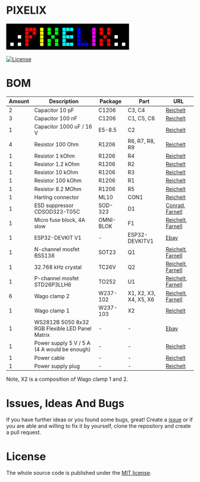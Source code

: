 # PIXELIX
![PIXELIX](./images/LogoBlack.png)

[![License](https://img.shields.io/badge/license-MIT-blue.svg)](http://choosealicense.com/licenses/mit/)

# BOM

| Amount | Description | Package | Part | URL |
| --- | --- | --- | --- | --- |
| 2 | Capacitor 10 pF | C1206 | C3, C4 | [Reichelt](https://www.reichelt.de/smd-vielschicht-keramikkondensator-10p-5-npo-g1206-10p-p31885.html?&trstct=pol_2) |
| 3 | Capacitor 100 nF | C1206 | C1, C5, C6 | [Reichelt](https://www.reichelt.de/vielschicht-kerko-100nf-50v-125-c-kem-x7r1206b100n-p207152.html?) |
| 1 | Capacitor 1000 uF / 16 V | E5-8.5 | C2 | [Reichelt](https://www.reichelt.de/elko-radial-1-0-mf-16-v-105-c-low-esr-rad-fr-1-000-16-p121253.html?) |
| 4 | Resistor 100 Ohm | R1206 | R6, R7, R8, R9 | [Reichelt](https://www.reichelt.de/smd-widerstand-1206-100-ohm-250-mw-5-smd-1-4w-100-p18242.html?r=1) |
| 1 | Resistor 1 kOhm | R1206 | R4 | [Reichelt](https://www.reichelt.de/smd-widerstand-1206-1-0-kohm-250-mw-5-smd-1-4w-1-0k-p18221.html?r=1)  |
| 1 | Resistor 1.2 kOhm | R1206 | R2 | [Reichelt](https://www.reichelt.de/smd-widerstand-1206-1-2-kohm-250-mw-5-smd-1-4w-1-2k-p18227.html?r=1)  |
| 1 | Resistor 10 kOhm | R1206 | R3 | [Reichelt](https://www.reichelt.de/smd-widerstand-1206-10-kohm-250-mw-5-smd-1-4w-10k-p18244.html?r=1) |
| 1 | Resistor 100 kOhm | R1206 | R1 | [Reichelt](https://www.reichelt.de/smd-widerstand-1206-100-kohm-250-mw-1-koa-rk73h2bttd14-p238058.html?) |
| 1 | Resistor 8.2 MOhm | R1206 | R5 | [Reichelt](https://www.reichelt.de/smd-widerstand-1206-8-2-mohm-250-mw-5-smd-1-4w-8-2m-p18377.html?)  |
| 1 | Harting connector | ML10 | CON1 | [Reichelt](https://www.reichelt.de/wannenstecker-10-polig-gerade-wsl-10g-p22816.html?)  |
| 1 | ESD suppressor CDSOD323-T05C | SOD-323 | D1 | [Conrad](https://www.conrad.de/de/p/bourns-tvs-diode-cdsod323-t05c-sod-323-6-v-350-w-1055444.html?searchType=SearchRedirect), [Farnell](https://de.farnell.com/bourns/cdsod323-t05c/tvs-diode-bidir-1-line-5v-sod323/dp/1824860?st=TVS-Diode%20CDSOD323-T05C) |
| 1 | Micro fuse block, 4A slow | OMNI-BLOK | F1 | [Reichelt](https://www.reichelt.de/smd-sicherungshalter-mit-sicherung-4-0-a-125-v-traege-litt-0154004-drt-p229203.html?&trstct=pos_9), [Farnell](https://de.farnell.com/littelfuse/0154004-drt/sicherung-smd-omni-block-t-4a/dp/9943765?st=smd%20OMNI-BLOK) |
| 1 | ESP32-DEVKIT V1 | - | ESP32-DEVKITV1 | [Ebay](https://www.ebay.de/itm/Espressif-ESP32-WLAN-Dev-Kit-Board-Development-Bluetooth-Wifi-v1-WROOM32-NodeMCU/253059783728?ssPageName=STRK%3AMEBIDX%3AIT&_trksid=p2057872.m2749.l2649) |
| 1 | N-channel mosfet BSS138 | SOT23 | Q1 | [Reichelt](https://www.reichelt.de/mosfet-n-ch-50v-0-22a-0-36w-sot-23-bss-138-smd-p41437.html?), [Farnell](https://de.farnell.com/on-semiconductor/bss138/mosfet-n-kanal-50v-220ma-sot-23/dp/9845330?st=N-channel%20mosfet%20BSS138) |
| 1 | 32.768 kHz crystal | TC26V | Q2 | [Reichelt](https://www.reichelt.de/standardquarz-grundton-32-768-khz-iqd-lfxtal014219-p245417.html?), [Farnell](https://de.farnell.com/citizen-finedevice/cfs206-32-768kdzb-ub/quarz-uhr-32-768khz-zylinder-6pf/dp/1457085?st=32.768%20kHz)  |
| 1 | P-channel mosfet STD26P3LLH6 | TO252 | U1 | [Reichelt](https://www.reichelt.de/mosfet-p-ch-30v-12a-0-03r-to252-std26p3llh6-p254904.html?), [Farnell](https://de.farnell.com/stmicroelectronics/std26p3llh6/mosfet-p-kanal-30v-12a-to-252/dp/2629747?st=STD26P3LLH6) |
| 6 | Wago clamp 2 | W237-102 | X1, X2, X3, X4, X5, X6 | [Reichelt](https://www.reichelt.de/thr-leiterplattenklemme-rm-4-mm-2-pol-sw-wago-2060-1422-p163238.html?), [Farnell](https://de.farnell.com/wago/2060-472-998-404/reihenklemme-wire-to-board-2pos/dp/2916184?st=WAGO%202060-1422) |
| 1 | Wago clamp 1 | W237-103 | X2 | [Reichelt](https://www.reichelt.de/thr-leiterplattenklemme-rm-4-mm-1-pol-sw-wago-2060-1421-p163237.html?&trstct=lsbght_sldr::163234) |
| 1 | WS2812B 5050 8x32 RGB Flexible LED Panel Matrix | - | - | [Ebay](https://www.ebay.de/itm/WS2812B-5050-8x32-RGB-Flexible-LED-Panel-Matrix-Programmable-Display-Screen-DE/223166536588?ssPageName=STRK%3AMEBIDX%3AIT&_trksid=p2057872.m2749.l2649) |
| 1 | Power supply 5 V / 5 A (4 A would be enough) | - | - | [Reichelt](https://www.reichelt.de/tischnetzteil-25-w-5-v-5-a-mw-gst40a05-p171043.html?&trstct=pol_1) |
| 1 | Power cable | - | - | [Reichelt](https://www.reichelt.de/netzkabel-schutzkontaktstecker-gew-1-8-m-schw-c13-nksk-200-sw-p13490.html?r=1) |
| 1 | Power supply plug | - | - | [Reichelt](https://www.reichelt.de/einbaukupplung-fuer-hohlstecker-aussen-5-6mm-innen-2-1mm-lum-1614-19-p237595.html?&trstct=pol_0) |

Note, X2 is a composition of Wago clamp 1 and 2.

# Issues, Ideas And Bugs
If you have further ideas or you found some bugs, great! Create a [issue](https://github.com/BlueAndi/esp-rgb-led-matrix/issues) or if you are able and willing to fix it by yourself, clone the repository and create a pull request.

# License
The whole source code is published under the [MIT license](http://choosealicense.com/licenses/mit/).
